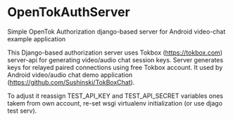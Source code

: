 # OpenTokAuthServer
Simple OpenTok Authorization django-based server for Android video-chat example application

This Django-based authorization server uses Tokbox (https://tokbox.com) server-api for generating video/audio chat session keys.
Server generates keys for relayed paired connections using free Tokbox account. It used by Android video/audio chat demo application
(https://github.com/Sushinski/TokBoxChat).

To adjust it reassign TEST_API_KEY and TEST_API_SECRET variables ones takem from own account, re-set wsgi virtualenv initialization
(or use djago test serv).
